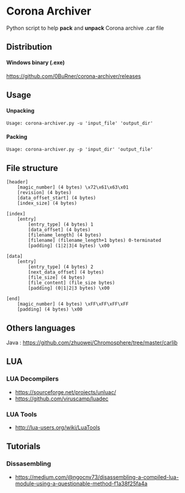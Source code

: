 # Corona Archiver

Python script to help **pack** and **unpack** Corona archive .car file

## Distribution

#### Windows binary (.exe)

https://github.com/0BuRner/corona-archiver/releases

## Usage

#### Unpacking
``` Usage: corona-archiver.py -u 'input_file' 'output_dir' ```

#### Packing
``` Usage: corona-archiver.py -p 'input_dir' 'output_file' ```

## File structure

```
[header]
    [magic_number] (4 bytes) \x72\x61\x63\x01
    [revision] (4 bytes)
    [data_offset_start] (4 bytes)
    [index_size] (4 bytes)

[index]
    [entry]
        [entry_type] (4 bytes) 1
        [data_offset] (4 bytes)
        [filename_length] (4 bytes)
        [filename] (filename_length+1 bytes) 0-terminated
        [padding] (1|2|3|4 bytes) \x00

[data]
    [entry]
        [entry_type] (4 bytes) 2
        [next_data_offset] (4 bytes)
        [file_size] (4 bytes)
        [file_content] (file_size bytes)
        [padding] (0|1|2|3 bytes) \x00

[end]
    [magic_number] (4 bytes) \xFF\xFF\xFF\xFF
    [padding] (4 bytes) \x00
```

## Others languages

Java : https://github.com/zhuowei/Chromosphere/tree/master/carlib

## LUA

### LUA Decompilers 
- https://sourceforge.net/projects/unluac/
- https://github.com/viruscamp/luadec

### LUA Tools
- http://lua-users.org/wiki/LuaTools

## Tutorials

### Dissasembling
- https://medium.com/@ngocnv73/disassembling-a-compiled-lua-module-using-a-questionable-method-f1a38f25fa4a
